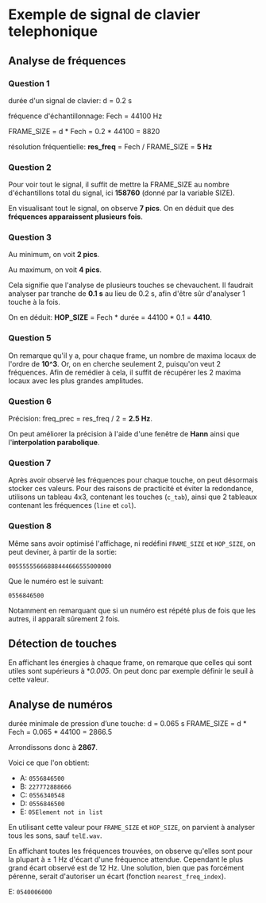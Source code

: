 # Exemple de signal de clavier telephonique

## Analyse de fréquences

### Question 1

durée d'un signal de clavier: d = 0.2 s

fréquence d'échantillonnage: Fech = 44100 Hz

FRAME_SIZE = d * Fech = 0.2 * 44100 = 8820

résolution fréquentielle: **res_freq** = Fech / FRAME_SIZE = **5 Hz**

### Question 2
Pour voir tout le signal, il suffit de mettre la FRAME_SIZE au nombre d'échantillons total du signal, ici **158760** (donné par la variable SIZE).

En visualisant tout le signal, on observe **7 pics**. On en déduit que des **fréquences apparaissent plusieurs fois**.

### Question 3
Au minimum, on voit **2 pics**.

Au maximum, on voit **4 pics**.

Cela signifie que l'analyse de plusieurs touches se chevauchent. Il faudrait analyser par tranche de **0.1 s** au lieu de 0.2 s, afin d'être sûr d'analyser 1 touche à la fois.

On en déduit: **HOP_SIZE** = Fech * durée = 44100 * 0.1 = **4410**.

### Question 5
On remarque qu'il y a, pour chaque frame, un nombre de maxima locaux de l'ordre de **10^3**. Or, on en cherche seulement 2, puisqu'on veut 2 fréquences. Afin de remédier à cela, il suffit de récupérer les 2 maxima locaux avec les plus grandes amplitudes.

### Question 6
Précision: freq_prec = res_freq / 2 = **2.5 Hz**.

On peut améliorer la précision à l'aide d'une fenêtre de **Hann** ainsi que l'**interpolation parabolique**.

### Question 7
Après avoir observé les fréquences pour chaque touche, on peut désormais stocker ces valeurs. Pour des raisons de practicité et éviter la redondance, utilisons un tableau 4x3, contenant les touches (`c_tab`), ainsi que 2 tableaux contenant les fréquences (`line` et `col`).

### Question 8
Même sans avoir optimisé l'affichage, ni redéfini `FRAME_SIZE` et `HOP_SIZE`, on peut deviner, à partir de la sortie:

`00555555666888444666555000000`

Que le numéro est le suivant:

`0556846500`

Notamment en remarquant que si un numéro est répété plus de fois que les autres, il apparaît sûrement 2 fois.


## Détection de touches

En affichant les énergies à chaque frame, on remarque que celles qui sont utiles sont supérieurs à **0.005*. On peut donc par exemple définir le seuil à cette valeur.


## Analyse de numéros

durée minimale de pression d’une touche: d = 0.065 s
FRAME_SIZE = d * Fech = 0.065 * 44100 = 2866.5

Arrondissons donc à **2867**.

Voici ce que l'on obtient:

- A: `0556846500`
- B: `227772888666`
- C: `0556340548`
- D: `0556846500`
- E: `05Element not in list`

En utilisant cette valeur pour `FRAME_SIZE` et `HOP_SIZE`, on parvient à analyser tous les sons, sauf `telE.wav`.

En affichant toutes les fréquences trouvées, on observe qu'elles sont pour la plupart à ± 1 Hz d'écart d'une fréquence attendue. Cependant le plus grand écart observé est de 12 Hz. Une solution, bien que pas forcément pérenne, serait d'autoriser un écart (fonction `nearest_freq_index`).

E: `0540006000`
